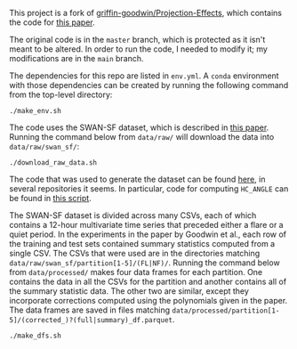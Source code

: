 This project is a fork of [griffin-goodwin/Projection-Effects](https://github.com/griffin-goodwin/Projection-Effects),
which contains the code for [this paper](https://dx.doi.org/10.3847/1538-4357/adb4f6).

The original code is in the `master` branch, which is protected as it isn't
meant to be altered. In order to run the code, I needed to modify it; my
modifications are in the `main` branch.

The dependencies for this repo are listed in `env.yml`. A `conda` environment
with those dependencies can be created by running the following command from the
top-level directory:
```
./make_env.sh
```

The code uses the SWAN-SF dataset, which is described in [this paper](https://doi.org/10.1038/s41597-020-0548-x).
Running the command below from `data/raw/` will download the data into
`data/raw/swan_sf/`:
```
./download_raw_data.sh
```
The code that was used to generate the dataset can be found [here](https://bitbucket.org/gsudmlab/workspace/projects/FP),
in several repositories it seems. In particular, code for computing `HC_ANGLE`
can be found in [this script](https://bitbucket.org/gsudmlab/armvtsprep/src/main/mvts/add_TMFI_column.py).

The SWAN-SF dataset is divided across many CSVs, each of which contains a
12-hour multivariate time series that preceded either a flare or a quiet period.
In the experiments in the paper by Goodwin et al., each row of the training and
test sets contained summary statistics computed from a single CSV. The
CSVs that were used are in the directories matching `data/raw/swan_sf/partition[1-5]/(FL|NF)/`.
Running the command below from `data/processed/` makes four data frames for each
partition. One contains the data in all the CSVs for the partition and another
contains all of the summary statistic data. The other two are similar, except
they incorporate corrections computed using the polynomials given in the paper.
The data frames are saved in files matching `data/processed/partition[1-5]/(corrected_)?(full|summary)_df.parquet`.
```
./make_dfs.sh
```

